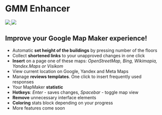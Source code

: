 GMM Enhancer
============
[![](https://developer.chrome.com/webstore/images/ChromeWebStore_Badge_v2_340x96.png)
![](http://pastexen.com/i/XmObT2IKZA.png)](https://chrome.google.com/webstore/detail/gmm-enhancer/apmfackigpphgbbanjkjcafbiciialnm)


Improve your Google Map Maker experience!
-----------------------------------------
* Automatic __set height of the buildings__ by pressing number of the floors
* Collect __shortened links__ to your unapproved changes in one click
* __Insert__ on a page one of these maps: *OpenStreetMap, Bing, Wikimapia, Yandex.Maps or Visikom*
* View current location on Google, Yandex and Meta Maps
* Manage __reviews templates__. One click to insert frequently used responses
* Your MapMaker __statistic__
* __Hotkeys__: *Enter* - saves changes, *Spacebar* - toggle map view
* __Remove__ unnecessary interface elements
* __Coloring__ stats block depending on your progress
* More features come soon
